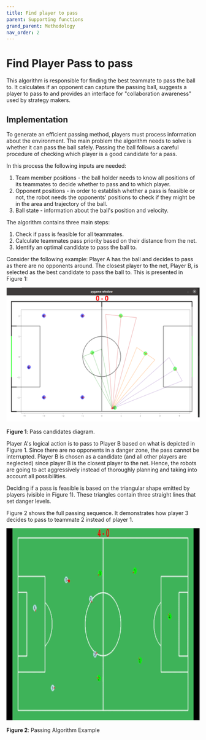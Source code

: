 ```yaml
---
title: Find player to pass
parent: Supporting functions
grand_parent: Methodology
nav_order: 2
---
```


# Find Player Pass to pass
This algorithm is responsible for finding the best teammate to pass the ball to. 
It calculates if an opponent can capture the passing ball, suggests a player to pass to and provides an interface for "collaboration awareness" used by strategy makers.

 ## Implementation

 To generate an efficient passing method, players must process information about the environment.
 The main problem the algorithm needs to solve is whether it can pass the ball safely. 
 Passing the ball follows a careful procedure of checking which player is a good candidate for a pass.

 In this process the following inputs are needed:
1. Team member positions - the ball holder needs to know all positions of its teammates to decide whether to pass and to which player.
2. Opponent positions - in order to establish whether a pass is feasible or not, the robot needs the opponents' positions to check if they might be in the area and trajectory of the ball.
3. Ball state - information about the ball's position and velocity. 

The algorithm contains three main steps:
1. Check if pass is feasible for all teammates.
2. Calculate teammates pass priority based on their distance from the net.
3. Identify an optimal candidate to pass the ball to.

Consider the following example:
Player A has the ball and decides to pass as there are no opponents around. 
The closest player to the net, Player B, is selected as the best candidate to pass the ball to. 
This is presented in Figure 1:

<p align="center">
  <img src="../../Images/pass_capabilities.png" />
</p>

__Figure 1__: Pass candidates diagram.

 Player A's logical action is to pass to Player B based on what is depicted in Figure 1.
 Since there are no opponents in a danger zone, the pass cannot be interrupted. 
 Player B is chosen as a candidate (and all other players are neglected) since player B is the closest player to the net.
 Hence, the robots are going to act aggressively instead of thoroughly planning and taking into account all possibilities.

Deciding if a pass is feasible is based on the triangular shape emitted by players (visible in Figure 1). These triangles contain three straight lines that set danger levels. 


Figure 2 shows the full passing sequence. It demonstrates how player 3 decides to pass to teammate 2 instead of player 1. 

<p align="center">
     <img src="../../Images/find-player-pass.gif" width = 800 height = 500/>
</p>

__Figure 2__: Passing Algorithm Example

